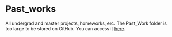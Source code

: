 # Past_works
All undergrad and master projects, homeworks, erc.
The Past_Work folder is too large to be stored on GitHub. You can access it [here](https://drive.google.com/drive/folders/1nmhGD2cDPrxMTXYTx-JCSmR7inif8C4j?usp=drive_link).

